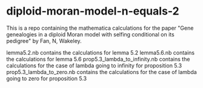 # diploid-moran-model-n-equals-2
This is a repo containing the mathematica calculations for the paper "Gene genealogies in a diploid Moran model with selfing conditional on its pedigree" by Fan, N, Wakeley.

lemma5.2.nb contains the calculations for lemma 5.2
lemma5.6.nb contains the calculations for lemma 5.6
prop5.3_lambda_to_infinity.nb contains the calculations for the case of lambda going to infinity for proposition 5.3
prop5.3_lambda_to_zero.nb contains the calculations for the case of lambda going to zero for proposition 5.3
